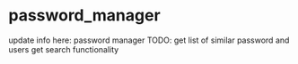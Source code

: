 # password_manager
update info here:
password manager TODO:
get list of similar password and users
get search functionality

